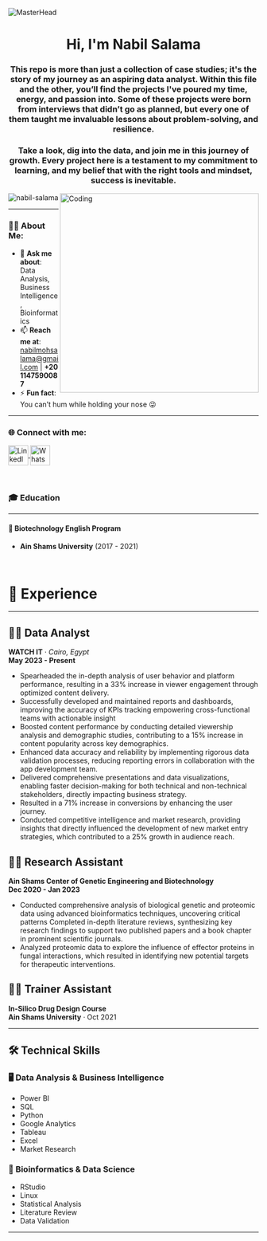![MasterHead](https://i.redd.it/bpxxqqvps4h91.gif)
<h1 align="center">Hi, I'm Nabil Salama</h1>
<h3 align="center">This repo is more than just a collection of case studies; it's the story of my journey as an aspiring data analyst. Within this file and the other, you’ll find the projects I've poured my time, energy, and passion into. Some of these projects were born from interviews that didn’t go as planned, but every one of them taught me invaluable lessons about problem-solving, and resilience.</h3>
<h3 align="center">Take a look, dig into the data, and join me in this journey of growth. Every project here is a testament to my commitment to learning, and my belief that with the right tools and mindset, success is inevitable.</h3>
<img align="right" alt="Coding" width="400" src="https://i.pinimg.com/originals/ee/ed/e2/eeede229147eb053fe863ef1cc7faf0b.gif" />

<p align="left"> 
  <img src="https://komarev.com/ghpvc/?username=nabil-salama&label=Profile%20views&color=0e75b6&style=flat" alt="nabil-salama" /> 
</p>

---

### 👨‍💻 About Me:
- 💬 **Ask me about**: Data Analysis, Business Intelligence, Bioinformatics  
- 📫 **Reach me at**: [nabilmohsalama@gmail.com](mailto:nabilmohsalama@gmail.com) | **+20 1147590087**  
- ⚡ **Fun fact**: You can’t hum while holding your nose 😜  

---

<h3 align="left">🌐 Connect with me:</h3>
<p align="left">
  <a href="https://linkedin.com/in/nabil-salama-i5c00l" target="_blank">
    <img align="center" src="https://raw.githubusercontent.com/rahuldkjain/github-profile-readme-generator/master/src/images/icons/Social/linked-in-alt.svg" alt="LinkedIn - Nabil Salama" height="40" width="40" />
  </a>
  <a href="https://wa.me/+201147590087" target="_blank">
    <img align="center" src="https://upload.wikimedia.org/wikipedia/commons/6/6b/WhatsApp.svg" alt="WhatsApp - Nabil Salama" height="40" width="40" />
  </a>
</p>

<br>

### 🎓 Education

---

#### 🏫 **Biotechnology English Program**  
- **Ain Shams University** (2017 - 2021)

<br>

# 💼 Experience

---

## 🧑‍💻 Data Analyst  
**WATCH IT** · *Cairo, Egypt*  
**May 2023 - Present**

- Spearheaded the in-depth analysis of user behavior and platform performance, resulting in a 33% increase in viewer engagement through optimized content delivery.
- Successfully developed and maintained reports and dashboards, improving the accuracy of KPIs tracking empowering cross-functional teams with actionable insight
- Boosted content performance by conducting detailed viewership analysis and demographic studies, contributing to a 15% increase in content popularity across key demographics.
- Enhanced data accuracy and reliability by implementing rigorous data validation processes, reducing reporting errors in collaboration with the app development team.
- Delivered comprehensive presentations and data visualizations, enabling faster decision-making for both technical and non-technical stakeholders, directly impacting business strategy.
- Resulted in a 71% increase in conversions by enhancing the user journey.
- Conducted competitive intelligence and market research, providing insights that directly influenced the development of new market entry strategies, which contributed to a 25% growth in audience reach.

## 🧑‍🔬 Research Assistant  
**Ain Shams Center of Genetic Engineering and Biotechnology**  
**Dec 2020 - Jan 2023**

- Conducted comprehensive analysis of biological genetic and proteomic data using advanced bioinformatics techniques, uncovering critical patterns Completed in-depth literature reviews, synthesizing key research findings to support two published papers and a book chapter in prominent scientific journals.
- Analyzed proteomic data to explore the influence of effector proteins in fungal interactions, which resulted in identifying
new potential targets for therapeutic interventions.

## 👨‍🏫 Trainer Assistant  
**In-Silico Drug Design Course**  
**Ain Shams University** · Oct 2021

---

## 🛠️ Technical Skills


### 🖥️ Data Analysis & Business Intelligence
- Power BI
- SQL
- Python
- Google Analytics
- Tableau
- Excel
- Market Research

### 🧬 Bioinformatics & Data Science
- RStudio
- Linux
- Statistical Analysis
- Literature Review
- Data Validation

---

<br>
